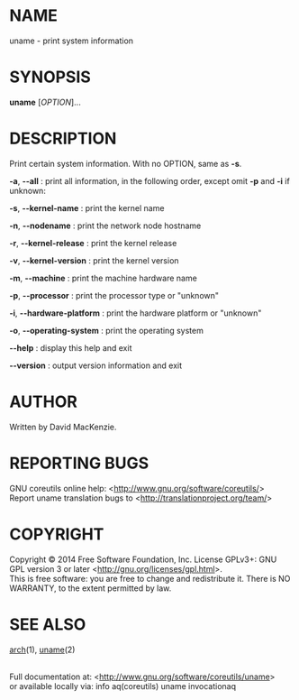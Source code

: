 NAME
====

uname - print system information

SYNOPSIS
========

**uname** [*OPTION*]...

DESCRIPTION
===========

Print certain system information. With no OPTION, same as **-s**.

**-a**, **--all**
:   print all information, in the following order, except omit **-p** and **-i** if unknown:

**-s**, **--kernel-name**
:   print the kernel name

**-n**, **--nodename**
:   print the network node hostname

**-r**, **--kernel-release**
:   print the kernel release

**-v**, **--kernel-version**
:   print the kernel version

**-m**, **--machine**
:   print the machine hardware name

**-p**, **--processor**
:   print the processor type or "unknown"

**-i**, **--hardware-platform**
:   print the hardware platform or "unknown"

**-o**, **--operating-system**
:   print the operating system

**--help**
:   display this help and exit

**--version**
:   output version information and exit

AUTHOR
======

Written by David MacKenzie.

REPORTING BUGS
==============

GNU coreutils online help: \<<http://www.gnu.org/software/coreutils/>\>\
 Report uname translation bugs to \<<http://translationproject.org/team/>\>

COPYRIGHT
=========

Copyright © 2014 Free Software Foundation, Inc. License GPLv3+: GNU GPL version 3 or later \<<http://gnu.org/licenses/gpl.html>\>.\
 This is free software: you are free to change and redistribute it. There is NO WARRANTY, to the extent permitted by law.

SEE ALSO
========

[arch](http://localhost/cgi-bin/man/man2html?1+arch)(1), [uname](http://localhost/cgi-bin/man/man2html?2+uname)(2)

\
 Full documentation at: \<<http://www.gnu.org/software/coreutils/uname>\>\
 or available locally via: info aq(coreutils) uname invocationaq
